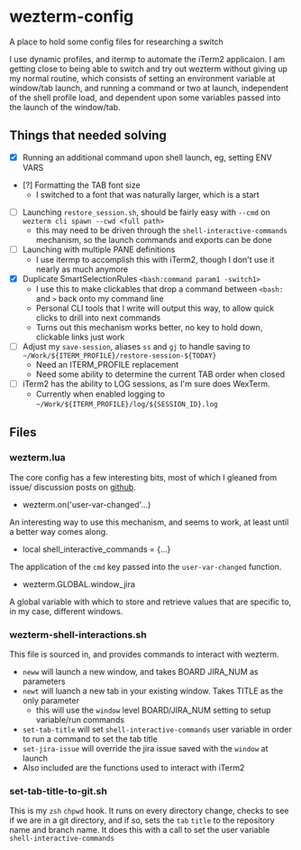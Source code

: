 # wezterm-config

A place to hold some config files for researching a switch

I use dynamic profiles, and itermp to automate the iTerm2 applicaion.  I am
getting close to being able to switch and try out wezterm without giving up
my normal routine, which consists of setting an environment variable at
window/tab launch, and running a command or two at launch, independent of the
shell profile load, and dependent upon some variables passed into the launch of
the window/tab.

## Things that needed solving

- [x] Running an additional command upon shell launch, eg, setting ENV VARS
- [?] Formatting the TAB font size
  - I switched to a font that was naturally larger, which is a start
- [ ] Launching `restore_session.sh`, should be fairly easy with `--cmd` on `wezterm cli spawn --cwd <full path>`
  - this may need to be driven through the `shell-interactive-commands` mechanism, so the launch commands and exports can be done
- [ ] Launching with multiple PANE definitions
  - I use itermp to accomplish this with iTerm2, though I don't use it nearly as much anymore
- [x] Duplicate SmartSelectionRules `<bash:command param1 -switch1>`
  - I use this to make clickables that drop a command between `<bash:` and `>` back onto my command line
  - Personal CLI tools that I write will output this way, to allow quick clicks to drill into next commands
  - Turns out this mechanism works better, no key to hold down, clickable links just work
- [ ] Adjust my `save-session`, aliases `ss` and `gj` to handle saving to `~/Work/${ITERM_PROFILE}/restore-session-${TODAY}`
  - Need an ITERM_PROFILE replacement
  - Need some ability to determine the current TAB order when closed
- [ ] iTerm2 has the ability to LOG sessions, as I'm sure does WexTerm.
  - Currently when enabled logging to `~/Work/${ITERM_PROFILE}/log/${SESSION_ID}.log`

## Files

### wezterm.lua

The core config has a few interesting bits, most of which I gleaned from issue/
discussion posts on [github](https://github.com/wez/wezterm).

- wezterm.on('user-var-changed'...)

An interesting way to use this mechanism, and seems to work, at least until a
better way comes along.

- local shell_interactive_commands = {...}

The application of the `cmd` key passed into the `user-var-changed` function.

- wezterm.GLOBAL.window_jira

A global variable with which to store and retrieve values that are specific to,
in my case, different windows.

### wezterm-shell-interactions.sh

This file is sourced in, and provides commands to interact with wezterm.

- `neww` will launch a new window, and takes BOARD JIRA_NUM as parameters
- `newt` will luanch a new tab in your existing window.  Takes TITLE as the only parameter
  - this will use the `window` level BOARD/JIRA_NUM setting to setup variable/run commands
- `set-tab-title` will set `shell-interactive-commands` user variable in order to run a command to set the tab title
- `set-jira-issue` will override the jira issue saved with the `window` at launch
- Also included are the functions used to interact with iTerm2

### set-tab-title-to-git.sh

This is my `zsh` `chpwd` hook.  It runs on every directory change, checks to see if we are in a git
directory, and if so, sets the `tab` `title` to the repository name and branch name.  It does this
with a call to set the user variable `shell-interactive-commands`
